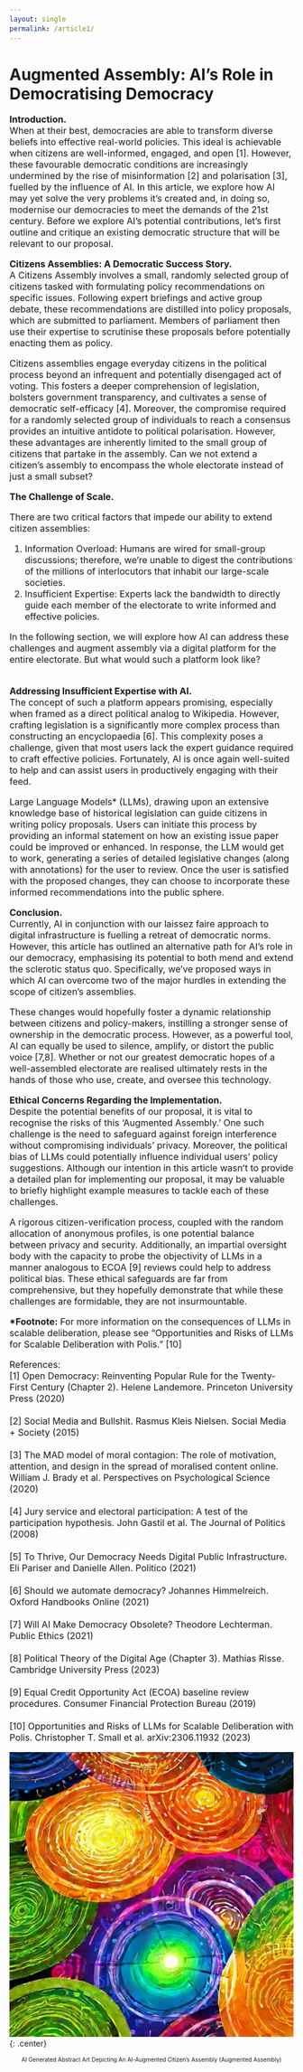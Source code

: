 ```yaml
---
layout: single
permalink: /article1/
---
```

<h1>Augmented Assembly: AI’s Role in Democratising Democracy</h1>

<p style="font-size: 16px;"><b>Introduction.</b><br>
When at their best, democracies are able to transform diverse beliefs into effective real-world policies. This ideal is achievable when citizens are well-informed, engaged, and open [1]. However, these favourable democratic conditions are increasingly undermined by the rise of misinformation [2] and polarisation [3], fuelled by the influence of AI. In this article, we explore how AI may yet solve the very problems it’s created and, in doing so, modernise our democracies to meet the demands of the 21st century. Before we explore AI’s potential contributions, let’s first outline and critique an existing democratic structure that will be relevant to our proposal.<br>

<p style="font-size: 16px;"><b>Citizens Assemblies: A Democratic Success Story.</b><br>
A Citizens Assembly involves a small, randomly selected group of citizens tasked with formulating policy recommendations on specific issues. Following expert briefings and active group debate, these recommendations are distilled into policy proposals, which are submitted to parliament. Members of parliament then use their expertise to scrutinise these proposals before potentially enacting them as policy.<br>

<p style="font-size: 16px;">Citizens assemblies engage everyday citizens in the political process beyond an infrequent and potentially disengaged act of voting. This fosters a deeper comprehension of legislation, bolsters government transparency, and cultivates a sense of democratic self-efficacy [4]. Moreover, the compromise required for a randomly selected group of individuals to reach a consensus provides an intuitive antidote to political polarisation. However, these advantages are inherently limited to the small group of citizens that partake in the assembly. Can we not extend a citizen’s assembly to encompass the whole electorate instead of just a small subset?<br>

<p style="font-size: 16px;"><b>The Challenge of Scale.</b><br>
<p style="font-size: 16px;">There are two critical factors that impede our ability to extend citizen assemblies:<br>
<ol style="font-size: 16px;">
<li>Information Overload: Humans are wired for small-group discussions; therefore, we’re unable to digest the contributions of the millions of interlocutors that inhabit our large-scale societies.</li>
<li>Insufficient Expertise: Experts lack the bandwidth to directly guide each member of the electorate to write informed and effective policies.</li>
</ol>

<p style="font-size: 16px;">In the following section, we will explore how AI can address these challenges and augment assembly via a digital platform for the entire electorate. But what would such a platform look like?<br>
<br>
<p style="font-size: 16px;"><b>Addressing Insufficient Expertise with AI.</b><br>
The concept of such a platform appears promising, especially when framed as a direct political analog to Wikipedia. However, crafting legislation is a significantly more complex process than constructing an encyclopaedia [6]. This complexity poses a challenge, given that most users lack the expert guidance required to craft effective policies. Fortunately, AI is once again well-suited to help and can assist users in productively engaging with their feed.<br>

<p style="font-size: 16px;">Large Language Models* (LLMs), drawing upon an extensive knowledge base of historical legislation can guide citizens in writing policy proposals. Users can initiate this process by providing an informal statement on how an existing issue paper could be improved or enhanced. In response, the LLM would get to work, generating a series of detailed legislative changes (along with annotations) for the user to review. Once the user is satisfied with the proposed changes, they can choose to incorporate these informed recommendations into the public sphere.
  
<p style="font-size: 16px;"><b>Conclusion.</b><br>
Currently, AI in conjunction with our laissez faire approach to digital infrastructure is fuelling a retreat of democratic norms. However, this article has outlined an alternative path for AI’s role in our democracy, emphasising its potential to both mend and extend the sclerotic status quo. Specifically, we’ve proposed ways in which AI can overcome two of the major hurdles in extending the scope of citizen’s assemblies.

<p style="font-size: 16px;">These changes would hopefully foster a dynamic relationship between citizens and policy-makers, instilling a stronger sense of ownership in the democratic process. However, as a powerful tool, AI can equally be used to silence, amplify, or distort the public voice [7,8]. Whether or not our greatest democratic hopes of a well-assembled electorate are realised ultimately rests in the hands of those who use, create, and oversee this technology.

<p style="font-size: 16px;"><b>Ethical Concerns Regarding the Implementation.</b><br>
Despite the potential benefits of our proposal, it is vital to recognise the risks of this ‘Augmented Assembly.’ One such challenge is the need to safeguard against foreign interference without compromising individuals’ privacy. Moreover, the political bias of LLMs could potentially influence individual users’ policy suggestions. Although our intention in this article wasn’t to provide a detailed plan for implementing our proposal, it may be valuable to briefly highlight example measures to tackle each of these challenges.

<p style="font-size: 16px;">A rigorous citizen-verification process, coupled with the random allocation of anonymous profiles, is one potential balance between privacy and security. Additionally, an impartial oversight body with the capacity to probe the objectivity of LLMs in a manner analogous to ECOA [9] reviews could help to address political bias. These ethical safeguards are far from comprehensive, but they hopefully demonstrate that while these challenges are formidable, they are not insurmountable.

<p style="font-size: 16px;"><b>*Footnote:</b>
For more information on the consequences of LLMs in scalable deliberation, please see “Opportunities and Risks of LLMs for Scalable Deliberation with Polis.” [10]

<p style="font-size: 16px;">References:<br>
[1] Open Democracy: Reinventing Popular Rule for the Twenty-First Century (Chapter 2). Helene Landemore. Princeton University Press (2020) <br>
<br>
[2] Social Media and Bullshit. Rasmus Kleis Nielsen. Social Media + Society (2015) <br>
<br>
[3] The MAD model of moral contagion: The role of motivation, attention, and design in the spread of moralised content online. William J. Brady et al. Perspectives on Psychological Science (2020) <br>
<br>
[4] Jury service and electoral participation: A test of the participation hypothesis. John Gastil et al. The Journal of Politics (2008) <br>
<br>
[5] To Thrive, Our Democracy Needs Digital Public Infrastructure. Eli Pariser and Danielle Allen. Politico (2021) <br>
<br>
[6] Should we automate democracy? Johannes Himmelreich. Oxford Handbooks Online (2021) <br>
<br>
[7] Will AI Make Democracy Obsolete? Theodore Lechterman. Public Ethics (2021) <br>
<br>
[8] Political Theory of the Digital Age (Chapter 3). Mathias Risse. Cambridge University Press (2023) <br>
<br>
[9] Equal Credit Opportunity Act (ECOA) baseline review procedures. Consumer Financial Protection Bureau (2019) <br>
<br>
[10] Opportunities and Risks of LLMs for Scalable Deliberation with Polis. Christopher T. Small et al. arXiv:2306.11932 (2023) <br>

![Alt Text](art1.webp){: .center}
<p align="center" style="font-size: 10px;">AI Generated Abstract Art Depicting An AI-Augmented Citizen’s Assembly (Augmented Assembly) 

